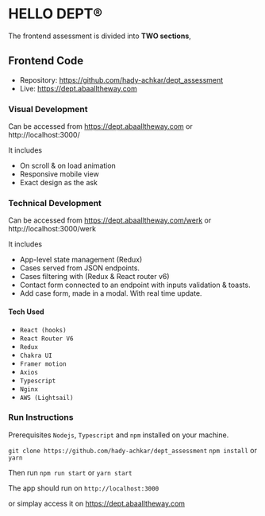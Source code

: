 # HELLO DEPT®

The frontend assessment is divided into **TWO sections**,

## Frontend Code 

 - Repository: https://github.com/hady-achkar/dept_assessment
 - Live: https://dept.abaalltheway.com

### Visual Development

Can be accessed from https://dept.abaalltheway.com or http://localhost:3000/

It includes 
 - On scroll & on load animation
 - Responsive mobile view
 - Exact design as the ask

### Technical Development

Can be accessed from https://dept.abaalltheway.com/werk or http://localhost:3000/werk

It includes 
 - App-level state management (Redux)
 - Cases served from JSON endpoints.
 - Cases filtering with (Redux & React router v6)
 - Contact form connected to an endpoint with inputs validation & toasts. 
 - Add case form, made in a modal. With real time update.

#### Tech Used

 - `React (hooks)`
 - `React Router V6`
 - `Redux`
 - `Chakra UI`
 - `Framer motion`
 - `Axios`
 - `Typescript`
 - `Nginx`
 - `AWS (Lightsail)`

### Run Instructions

Prerequisites `Nodejs`, `Typescript` and `npm` installed on your machine. 

`git clone https://github.com/hady-achkar/dept_assessment`
`npm install` or `yarn`

Then run `npm run start` or `yarn start`

The app should run on `http://localhost:3000`

or simplay access it on https://dept.abaalltheway.com
